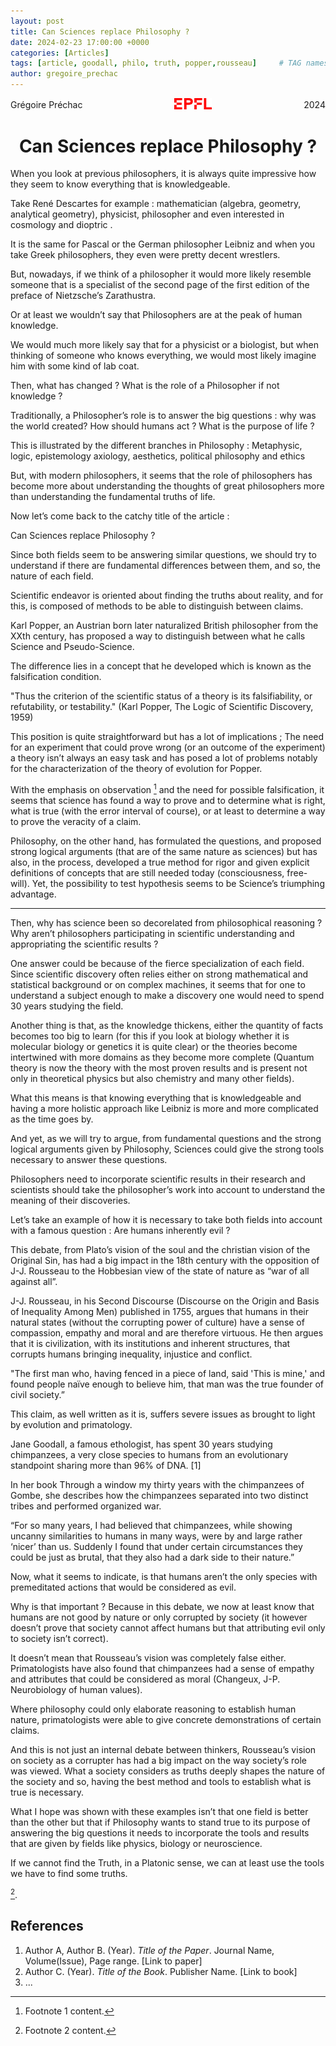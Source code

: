 ```yaml
---
layout: post
title: Can Sciences replace Philosophy ?
date: 2024-02-23 17:00:00 +0000
categories: [Articles]
tags: [article, goodall, philo, truth, popper,rousseau]     # TAG names should always be lowercase
author: gregoire_prechac
---
```


<!-- Header with Logo -->
<div style="display: flex; justify-content: space-between; align-items: center;">
  <div>Grégoire Préchac</div>
  <div>
    <img src="/logo_EPFL.png" alt="Logo" width="60">
  </div>
  <div>2024</div>
</div>

<h1 style="text-align: center;">Can Sciences replace Philosophy ?</h1>

<!-- Article Content -->
When you look at previous philosophers, it is always quite impressive how they seem to know everything that is knowledgeable.

Take René Descartes for example : mathematician (algebra, geometry, analytical geometry), physicist, philosopher and even interested in cosmology and dioptric . 

It is the same for Pascal or the German philosopher Leibniz and when you take Greek philosophers, they even were pretty decent wrestlers. 

But, nowadays, if we think of a philosopher it would more likely resemble someone that is a specialist of the second page of the first edition of the preface of Nietzsche’s Zarathustra. 

Or at least we wouldn’t say that Philosophers are at the peak of human knowledge.

We would much more likely say that for a physicist or a biologist, but when thinking of someone who knows everything, we would most likely imagine him with some kind of lab coat. 

Then, what has changed ? What is the role of a Philosopher if not knowledge ?

Traditionally, a Philosopher’s role is to answer the big questions : why was the world created? How should humans act ? What is the purpose of life ?

This is illustrated by the different branches in Philosophy : Metaphysic, logic, epistemology axiology, aesthetics, political philosophy and ethics 

But, with modern philosophers, it seems that the role of philosophers has become more about understanding the thoughts of great philosophers more than understanding the fundamental truths of life. 

Now let’s come back to the catchy title of the article  : 

Can Sciences replace Philosophy ? 

Since both fields seem to be answering similar questions, we should try to understand if there are fundamental differences between them, and so, the nature of each field. 

Scientific endeavor is oriented about finding the truths about reality, and for this, is composed of methods to be able to distinguish between claims. 

Karl Popper, an Austrian born later naturalized British philosopher from the XXth century, has proposed a way to distinguish between what he calls Science and Pseudo-Science. 

The difference lies in a concept that he developed which is known as the falsification condition. 

"Thus the criterion of the scientific status of a theory is its falsifiability, or refutability, or testability." (Karl Popper, The Logic of Scientific Discovery, 1959)

This position is quite straightforward but has a lot of implications ; 
The need for an experiment that could prove wrong (or an outcome of the experiment) a theory isn’t always an easy task and has posed a lot of problems notably for the characterization of the theory of evolution for Popper. 

With the emphasis on observation [^1] and the need for possible falsification, it seems that science has found a way to prove and to determine what is right, what is true (with the error interval of course), or at least to determine a way to prove the veracity of a claim.

Philosophy, on the other hand, has formulated the questions, and proposed strong logical arguments (that are of the same nature as sciences) but has also, in the process, developed a true method for rigor and given explicit definitions of concepts that are still needed today (consciousness, free-will). Yet, the possibility to test hypothesis seems to be Science’s triumphing advantage. 

---

[^1]: Footnote 1 content.

Then, why has science been so decorelated from philosophical reasoning ? Why aren’t philosophers participating in scientific understanding and appropriating the scientific results ? 


One answer could be because of the fierce specialization of each field. 
Since scientific discovery often relies either on strong mathematical and statistical background or on complex machines, it seems that for one to understand a subject enough to make a discovery one would need to spend 30 years studying the field. 

Another thing is that, as the knowledge thickens, either the quantity of facts becomes too big to learn (for this if you look at biology whether it is molecular biology or genetics it is quite clear) or the theories become intertwined with more domains as they become more complete (Quantum theory is now the theory with the most proven results and is present not only in theoretical physics but also chemistry and many other fields).

What this means is that knowing everything that is knowledgeable and having a more holistic approach like Leibniz is more and more complicated as the time goes by. 

And yet, as we will try to argue, from fundamental questions and the strong logical arguments given by Philosophy, Sciences could give the strong tools necessary to answer these questions. 

Philosophers need to incorporate scientific results in their research and scientists should take the philosopher’s work into account to understand the meaning of their discoveries. 

Let’s take an example of how it is necessary to take both fields into account with a famous question : Are humans inherently evil ? 

This debate, from Plato’s vision of the soul and the christian vision of the Original Sin, has had a big impact in the 18th century with the opposition of J-J. Rousseau to the Hobbesian view of the state of nature as “war of all against all”.

J-J. Rousseau, in his Second Discourse (Discourse on the Origin and Basis of Inequality Among Men) published in 1755, argues that humans in their natural states (without the corrupting power of culture) have a sense of compassion, empathy and moral and are therefore virtuous. He then argues that it is civilization, with its institutions and inherent structures, that corrupts humans bringing inequality, injustice and conflict. 

"The first man who, having fenced in a piece of land, said 'This is mine,' and found people naïve enough to believe him, that man was the true founder of civil society.”

This claim, as well written as it is, suffers severe issues as brought to light by evolution and primatology. 

Jane Goodall, a famous ethologist, has spent 30 years studying chimpanzees, a very close species to humans from an evolutionary standpoint sharing more than 96% of DNA. [1]

In her book Through a window my thirty years with the chimpanzees of Gombe, she describes how the chimpanzees separated into two distinct tribes and performed organized war.

“For so many years, I had believed that chimpanzees, while showing uncanny similarities to humans in many ways, were by and large rather ‘nicer’ than us. Suddenly I found that under certain circumstances they could be just as brutal, that they also had a dark side to their nature.”

Now, what it seems to indicate, is that humans aren’t the only species with premeditated actions that would be considered as evil. 

Why is that important ? Because in this debate, we now at least know that humans are not good by nature or only corrupted by society (it however doesn’t prove that society cannot affect humans but that attributing evil only to society isn’t correct). 

It doesn’t mean that Rousseau’s vision was completely false either. Primatologists have also found that chimpanzees had a sense of empathy and attributes that could be considered as moral (Changeux, J-P. Neurobiology of human values). 

Where philosophy could only elaborate reasoning to establish human nature, primatologists were able to give concrete demonstrations of certain claims. 

And this is not just an internal debate between thinkers, Rousseau’s vision on society as a corrupter has had a big impact on the way society’s role was viewed. 
What a society considers as truths deeply shapes the nature of the society and so, having the best method and tools to establish what is true is necessary. 


What I hope was shown with these examples isn’t that one field is better than the other but that if Philosophy wants to stand true to its purpose of answering the big questions it needs to incorporate the tools and results that are given by fields like physics, biology or neuroscience. 

If we cannot find the Truth, in a Platonic sense, we can at least use the tools we have to find some truths. 

 [^2].

<!-- Footnotes -->
[^1]: Footnote 1 content.
[^2]: Footnote 2 content.

<!-- References -->
## References

1. Author A, Author B. (Year). *Title of the Paper*. Journal Name, Volume(Issue), Page range. [Link to paper]
2. Author C. (Year). *Title of the Book*. Publisher Name. [Link to book]
3. ...

